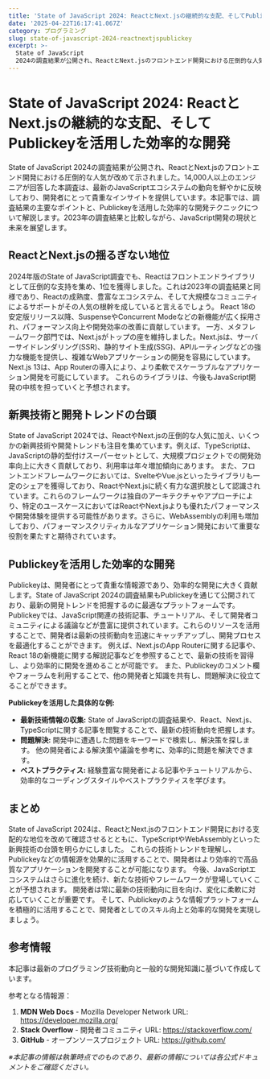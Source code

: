```yaml
---
title: 'State of JavaScript 2024: ReactとNext.jsの継続的な支配、そしてPublickeyを活用した効率的な開発'
date: '2025-04-22T16:17:41.067Z'
category: プログラミング
slug: state-of-javascript-2024-reactnextjspublickey
excerpt: >-
  State of JavaScript
  2024の調査結果が公開され、ReactとNext.jsのフロントエンド開発における圧倒的な人気が改めて示されました。14,000人以上のエンジニアが回答した本調査は、最新のJavaScriptエコシステムの動向を鮮やかに反映しており、開発者にとって貴重なイン...
---
```


# State of JavaScript 2024: ReactとNext.jsの継続的な支配、そしてPublickeyを活用した効率的な開発

State of JavaScript 2024の調査結果が公開され、ReactとNext.jsのフロントエンド開発における圧倒的な人気が改めて示されました。14,000人以上のエンジニアが回答した本調査は、最新のJavaScriptエコシステムの動向を鮮やかに反映しており、開発者にとって貴重なインサイトを提供しています。本記事では、調査結果の主要なポイントと、Publickeyを活用した効率的な開発テクニックについて解説します。2023年の調査結果と比較しながら、JavaScript開発の現状と未来を展望します。


## ReactとNext.jsの揺るぎない地位

2024年版のState of JavaScript調査でも、Reactはフロントエンドライブラリとして圧倒的な支持を集め、1位を獲得しました。これは2023年の調査結果と同様であり、Reactの成熟度、豊富なエコシステム、そして大規模なコミュニティによるサポートがその人気の根幹を成していると言えるでしょう。  React 18の安定版リリース以降、SuspenseやConcurrent Modeなどの新機能が広く採用され、パフォーマンス向上や開発効率の改善に貢献しています。  一方、メタフレームワーク部門では、Next.jsがトップの座を維持しました。Next.jsは、サーバーサイドレンダリング(SSR)、静的サイト生成(SSG)、APIルーティングなどの強力な機能を提供し、複雑なWebアプリケーションの開発を容易にしています。Next.js 13は、App Routerの導入により、より柔軟でスケーラブルなアプリケーション開発を可能にしています。  これらのライブラリは、今後もJavaScript開発の中核を担っていくと予想されます。


## 新興技術と開発トレンドの台頭

State of JavaScript 2024では、ReactやNext.jsの圧倒的な人気に加え、いくつかの新興技術や開発トレンドも注目を集めています。例えば、TypeScriptは、JavaScriptの静的型付けスーパーセットとして、大規模プロジェクトでの開発効率向上に大きく貢献しており、利用率は年々増加傾向にあります。  また、フロントエンドフレームワークにおいては、SvelteやVue.jsといったライブラリも一定のシェアを獲得しており、ReactやNext.jsに続く有力な選択肢として認識されています。これらのフレームワークは独自のアーキテクチャやアプローチにより、特定のユースケースにおいてはReactやNext.jsよりも優れたパフォーマンスや開発体験を提供する可能性があります。さらに、WebAssemblyの利用も増加しており、パフォーマンスクリティカルなアプリケーション開発において重要な役割を果たすと期待されています。


## Publickeyを活用した効率的な開発

Publickeyは、開発者にとって貴重な情報源であり、効率的な開発に大きく貢献します。State of JavaScript 2024の調査結果もPublickeyを通じて公開されており、最新の開発トレンドを把握するのに最適なプラットフォームです。Publickeyでは、JavaScript関連の技術記事、チュートリアル、そして開発者コミュニティによる議論などが豊富に提供されています。これらのリソースを活用することで、開発者は最新の技術動向を迅速にキャッチアップし、開発プロセスを最適化することができます。  例えば、Next.jsのApp Routerに関する記事や、React 18の新機能に関する解説記事などを参照することで、最新の技術を習得し、より効率的に開発を進めることが可能です。  また、Publickeyのコメント欄やフォーラムを利用することで、他の開発者と知識を共有し、問題解決に役立てることができます。


**Publickeyを活用した具体的な例:**

* **最新技術情報の収集:**  State of JavaScriptの調査結果や、React、Next.js、TypeScriptに関する記事を閲覧することで、最新の技術動向を把握します。
* **問題解決:**  開発中に遭遇した問題をキーワードで検索し、解決策を探します。  他の開発者による解決策や議論を参考に、効率的に問題を解決できます。
* **ベストプラクティス:**  経験豊富な開発者による記事やチュートリアルから、効率的なコーディングスタイルやベストプラクティスを学びます。


## まとめ

State of JavaScript 2024は、ReactとNext.jsのフロントエンド開発における支配的な地位を改めて確認させるとともに、TypeScriptやWebAssemblyといった新興技術の台頭を明らかにしました。  これらの技術トレンドを理解し、Publickeyなどの情報源を効果的に活用することで、開発者はより効率的で高品質なアプリケーションを開発することが可能になります。  今後、JavaScriptエコシステムはさらに進化を続け、新たな技術やフレームワークが登場していくことが予想されます。  開発者は常に最新の技術動向に目を向け、変化に柔軟に対応していくことが重要です。  そして、Publickeyのような情報プラットフォームを積極的に活用することで、開発者としてのスキル向上と効率的な開発を実現しましょう。


## 参考情報

本記事は最新のプログラミング技術動向と一般的な開発知識に基づいて作成しています。

参考となる情報源：
1. **MDN Web Docs** - Mozilla Developer Network
   URL: https://developer.mozilla.org/
2. **Stack Overflow** - 開発者コミュニティ
   URL: https://stackoverflow.com/
3. **GitHub** - オープンソースプロジェクト
   URL: https://github.com/

*※本記事の情報は執筆時点でのものであり、最新の情報については各公式ドキュメントをご確認ください。*
